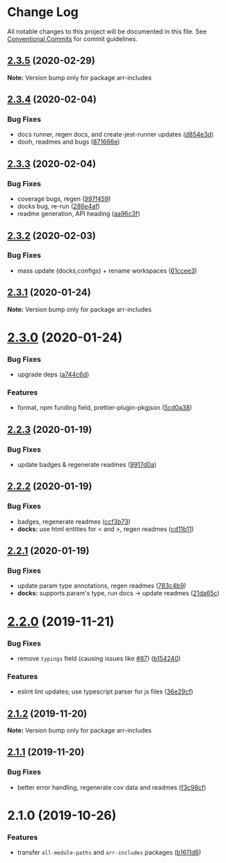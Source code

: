 # Change Log

All notable changes to this project will be documented in this file.
See [Conventional Commits](https://conventionalcommits.org) for commit guidelines.

## [2.3.5](https://github.com/tunnckoCore/opensource/compare/arr-includes@2.3.4...arr-includes@2.3.5) (2020-02-29)

**Note:** Version bump only for package arr-includes





## [2.3.4](https://github.com/tunnckoCore/opensource/compare/arr-includes@2.3.3...arr-includes@2.3.4) (2020-02-04)


### Bug Fixes

* docs runner, regen docs, and create-jest-runner updates ([d854e3d](https://github.com/tunnckoCore/opensource/commit/d854e3d335fa1d2c82d87321a07c6659fe6dcee1))
* dooh, readmes and bugs ([871666e](https://github.com/tunnckoCore/opensource/commit/871666e7eabbca6bf65cbc257311f0a46d410752))





## [2.3.3](https://github.com/tunnckoCore/opensource/compare/arr-includes@2.3.2...arr-includes@2.3.3) (2020-02-04)


### Bug Fixes

* coverage bugs, regen ([997f459](https://github.com/tunnckoCore/opensource/commit/997f459bff26b47f9119b4b7046f7b7d8b7afd6c))
* docks bug, re-run ([286e4af](https://github.com/tunnckoCore/opensource/commit/286e4af4de74899decf0bf71124b0abb214c887a))
* readme generation, API heading ([aa96c3f](https://github.com/tunnckoCore/opensource/commit/aa96c3f06af5a27b0e3b4119b92a9f7978e0e251))





## [2.3.2](https://github.com/tunnckoCore/opensource/compare/arr-includes@2.3.1...arr-includes@2.3.2) (2020-02-03)


### Bug Fixes

* mass update (docks,configs) + rename workspaces ([61ccee3](https://github.com/tunnckoCore/opensource/commit/61ccee33ca1cce122de9c7d6522a7a2913f65828))





## [2.3.1](https://github.com/tunnckoCore/opensource/compare/arr-includes@2.3.0...arr-includes@2.3.1) (2020-01-24)

**Note:** Version bump only for package arr-includes





# [2.3.0](https://github.com/tunnckoCore/opensource/compare/arr-includes@2.2.3...arr-includes@2.3.0) (2020-01-24)


### Bug Fixes

* upgrade deps ([a744c6d](https://github.com/tunnckoCore/opensource/commit/a744c6dbef340b51e246ecf874579a752b7aa35a))


### Features

* format, npm funding field, prettier-plugin-pkgjson ([5cd0a38](https://github.com/tunnckoCore/opensource/commit/5cd0a389a731e5634636f1a124decbaf36807824))





## [2.2.3](https://github.com/tunnckoCore/opensource/compare/arr-includes@2.2.2...arr-includes@2.2.3) (2020-01-19)


### Bug Fixes

* update badges & regenerate readmes ([9917d0a](https://github.com/tunnckoCore/opensource/commit/9917d0a8cb045e2b6f83935347d6bb35144686bc))





## [2.2.2](https://github.com/tunnckoCore/opensource/compare/arr-includes@2.2.1...arr-includes@2.2.2) (2020-01-19)


### Bug Fixes

* badges, regenerate readmes ([ccf3b73](https://github.com/tunnckoCore/opensource/commit/ccf3b73c123dc66f2b1964bb263ab9e331449d3c))
* **docks:** use html entities for < and >, regen readmes ([cd11b11](https://github.com/tunnckoCore/opensource/commit/cd11b1154edb8011495a979a96fbe6b5822bc05c))





## [2.2.1](https://github.com/tunnckoCore/opensource/compare/arr-includes@2.2.0...arr-includes@2.2.1) (2020-01-19)


### Bug Fixes

* update param type annotations, regen readmes ([783c4b9](https://github.com/tunnckoCore/opensource/commit/783c4b9ed402621ecdfbda524c0a53b30f83ae68))
* **docks:** supports param's type, run docs -> update readmes ([21da65c](https://github.com/tunnckoCore/opensource/commit/21da65ce3d0a73779a382262a8151da433f12ce3))





# [2.2.0](https://github.com/tunnckoCore/opensource/compare/arr-includes@2.1.2...arr-includes@2.2.0) (2019-11-21)


### Bug Fixes

* remove `typings` field (causing issues like [#87](https://github.com/tunnckoCore/opensource/issues/87)) ([b154240](https://github.com/tunnckoCore/opensource/commit/b154240e8bab1daa63d873909735d2c59bdf25cc))


### Features

* eslint lint updates; use typescript parser for js files ([36e29cf](https://github.com/tunnckoCore/opensource/commit/36e29cf7510ef15da4c532f9dc2b81cd275218c3))





## [2.1.2](https://github.com/tunnckoCore/opensource/compare/arr-includes@2.1.1...arr-includes@2.1.2) (2019-11-20)

**Note:** Version bump only for package arr-includes





## [2.1.1](https://github.com/tunnckoCore/opensource/compare/arr-includes@2.1.0...arr-includes@2.1.1) (2019-11-20)


### Bug Fixes

* better error handling, regenerate cov data and readmes ([f3c98cf](https://github.com/tunnckoCore/opensource/commit/f3c98cf5812cf92127f491df67f083d06235a399))





# 2.1.0 (2019-10-26)


### Features

* transfer `all-module-paths` and `arr-includes` packages ([b1611d6](https://github.com/tunnckoCore/opensource/commit/b1611d6b7b04eff86f01f3df213783f10f1de11a))
